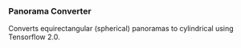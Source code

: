 ### Panorama Converter ###

Converts equirectangular (spherical) panoramas to cylindrical using Tensorflow 2.0.
